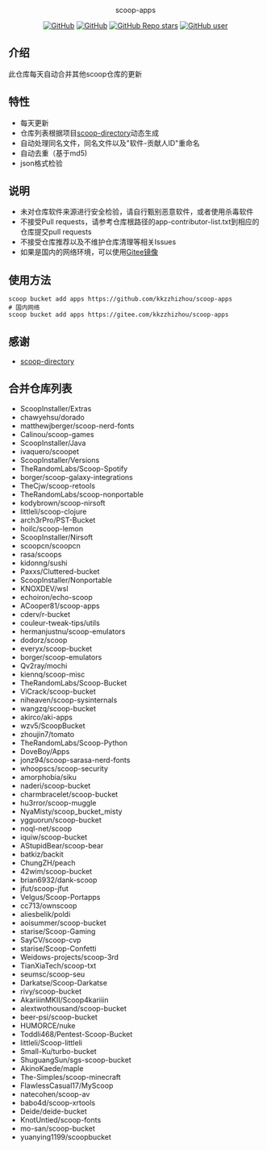 <p align="center">
  scoop-apps
</p>
<p align="center">
  <a href="https://github.com/kkzzhizhou/scoop-apps/blob/main/LICENSE"><img alt="GitHub" src="https://img.shields.io/github/license/kkzzhizhou/scoop-apps?style=flat-square"/></a>
  <a href="https://github.com/kkzzhizhou/scoop-apps"><img alt="GitHub" src="https://img.shields.io/badge/Readme--Style-standard--repository-brightgreen?style=flat-square&color=f83500"/></a>
  <a href="https://github.com/kkzzhizhou/scoop-apps"><img alt="GitHub Repo stars" src="https://img.shields.io/github/stars/kkzzhizhou/scoop-apps?style=flat-square"/></a>
  <a href="https://github.com/kkzzhizhou"><img alt="GitHub user" src="https://img.shields.io/badge/author-kkzzhizhou-brightgreen?style=flat-square"/></a>
</p>


## 介绍

此仓库每天自动合并其他scoop仓库的更新

## 特性

- 每天更新
- 仓库列表根据项目[scoop-directory](https://github.com/rasa/scoop-directory)动态生成
- 自动处理同名文件，同名文件以及"软件-贡献人ID"重命名
- 自动去重（基于md5)
- json格式检验

## 说明

- 未对仓库软件来源进行安全检验，请自行甄别恶意软件，或者使用杀毒软件
- 不接受Pull requests，请参考仓库根路径的app-contributor-list.txt到相应的仓库提交pull requests
- 不接受仓库推荐以及不维护仓库清理等相关Issues
- 如果是国内的网络环境，可以使用[Gitee镜像](https://gitee.com/kkzzhizhou/scoop-apps)

## 使用方法

```
scoop bucket add apps https://github.com/kkzzhizhou/scoop-apps
# 国内网络
scoop bucket add apps https://gitee.com/kkzzhizhou/scoop-apps
```

## 感谢

- [scoop-directory](https://github.com/rasa/scoop-directory)

## 合并仓库列表

- ScoopInstaller/Extras
- chawyehsu/dorado
- matthewjberger/scoop-nerd-fonts
- Calinou/scoop-games
- ScoopInstaller/Java
- ivaquero/scoopet
- ScoopInstaller/Versions
- TheRandomLabs/Scoop-Spotify
- borger/scoop-galaxy-integrations
- TheCjw/scoop-retools
- TheRandomLabs/scoop-nonportable
- kodybrown/scoop-nirsoft
- littleli/scoop-clojure
- arch3rPro/PST-Bucket
- hoilc/scoop-lemon
- ScoopInstaller/Nirsoft
- scoopcn/scoopcn
- rasa/scoops
- kidonng/sushi
- Paxxs/Cluttered-bucket
- ScoopInstaller/Nonportable
- KNOXDEV/wsl
- echoiron/echo-scoop
- ACooper81/scoop-apps
- cderv/r-bucket
- couleur-tweak-tips/utils
- hermanjustnu/scoop-emulators
- dodorz/scoop
- everyx/scoop-bucket
- borger/scoop-emulators
- Qv2ray/mochi
- kiennq/scoop-misc
- TheRandomLabs/Scoop-Bucket
- ViCrack/scoop-bucket
- niheaven/scoop-sysinternals
- wangzq/scoop-bucket
- akirco/aki-apps
- wzv5/ScoopBucket
- zhoujin7/tomato
- TheRandomLabs/Scoop-Python
- DoveBoy/Apps
- jonz94/scoop-sarasa-nerd-fonts
- whoopscs/scoop-security
- amorphobia/siku
- naderi/scoop-bucket
- charmbracelet/scoop-bucket
- hu3rror/scoop-muggle
- NyaMisty/scoop_bucket_misty
- ygguorun/scoop-bucket
- noql-net/scoop
- iquiw/scoop-bucket
- AStupidBear/scoop-bear
- batkiz/backit
- ChungZH/peach
- 42wim/scoop-bucket
- brian6932/dank-scoop
- jfut/scoop-jfut
- Velgus/Scoop-Portapps
- cc713/ownscoop
- aliesbelik/poldi
- aoisummer/scoop-bucket
- starise/Scoop-Gaming
- SayCV/scoop-cvp
- starise/Scoop-Confetti
- Weidows-projects/scoop-3rd
- TianXiaTech/scoop-txt
- seumsc/scoop-seu
- Darkatse/Scoop-Darkatse
- rivy/scoop-bucket
- AkariiinMKII/Scoop4kariiin
- alextwothousand/scoop-bucket
- beer-psi/scoop-bucket
- HUMORCE/nuke
- Toddli468/Pentest-Scoop-Bucket
- littleli/Scoop-littleli
- Small-Ku/turbo-bucket
- ShuguangSun/sgs-scoop-bucket
- AkinoKaede/maple
- The-Simples/scoop-minecraft
- FlawlessCasual17/MyScoop
- natecohen/scoop-av
- babo4d/scoop-xrtools
- Deide/deide-bucket
- KnotUntied/scoop-fonts
- mo-san/scoop-bucket
- yuanying1199/scoopbucket
